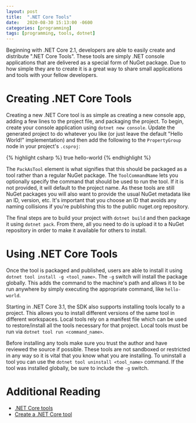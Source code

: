 ```yaml
---
layout: post
title:  ".NET Core Tools"
date:   2020-08-30 15:13:00 -0600
categories: [programming]
tags: [programming, tools, dotnet]
---
```


Beginning with .NET Core 2.1, developers are able to easily create and distribute ".NET Core Tools". These tools are simply .NET console applications that are delivered as a special form of NuGet package. Due to how simple they are to create it is a great way to share small applications and tools with your fellow developers.

# Creating .NET Core Tools

Creating a new .NET Core tool is as simple as creating a new console app, adding a few lines to the project file, and packaging the project. To begin, create your console application using `dotnet new console`. Update the generated project to do whatever you like (or just leave the default "Hello World!" implementation) and then add the following to the `PropertyGroup` node in your project's `.csproj`:

{% highlight csharp %}
<PackAsTool>true</PackAsTool>
<ToolCommandName>hello-world</ToolCommandName>
{% endhighlight %}

The `PackAsTool` element is what signifies that this should be packaged as a tool rather than a regular NuGet package. The `ToolCommandName` lets you optionally specify the command that should be used to run the tool. If it is not provided, it will default to the project name. As these tools are still NuGet packages you will also want to provide the usual NuGet metadata like an ID, version, etc. It's important that you choose an ID that avoids any naming collisions if you're publishing this to the public nuget.org repository.

The final steps are to build your project with `dotnet build` and then package it using `dotnet pack`. From there, all you need to do is upload it to a NuGet repository in order to make it available for others to install.

# Using .NET Core Tools

Once the tool is packaged and published, users are able to install it using `dotnet tool install -g <tool_name>`. The `-g` switch will install the package globally. This adds the command to the machine's path and allows it to be run anywhere by simply executing the appropriate command, like `hello-world`. 

Starting in .NET Core 3.1, the SDK also supports installing tools locally to a project. This allows you to install different versions of the same tool in different workspaces. Local tools rely on a manifest file which can be used to restore/install all the tools necessary for that project. Local tools must be run via `dotnet tool run <command_name>`.

Before installing any tools make sure you trust the author and have reviewed the source if possible. These tools are not sandboxed or restricted in any way so it is vital that you know what you are installing. To uninstall a tool you can use the `dotnet tool uninstall <tool_name>` command. If the tool was installed globally, be sure to include the `-g` switch.

# Additional Reading
* [.NET Core tools][tools]
* [Create a .NET Core tool][create-tools]

[tools]: https://docs.microsoft.com/en-us/dotnet/core/tools/global-tools
[create-tools]: https://docs.microsoft.com/en-us/dotnet/core/tools/global-tools-how-to-create